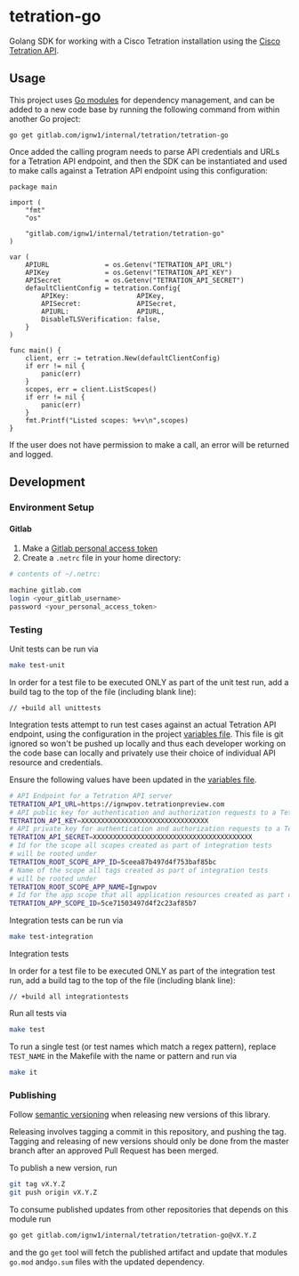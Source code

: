 # tetration-go

Golang SDK for working with a Cisco Tetration installation using the [Cisco Tetration API](https://www.cisco.com/c/en/us/td/docs/security/workload_security/tetration-analytics/sw/config/b_Tetration_OpenAPI.html).

## Usage

This project uses [Go modules](https://github.com/golang/go/wiki/Modules) for dependency management, and can be added to a new code base by running the following command from within another Go project:

```
go get gitlab.com/ignw1/internal/tetration/tetration-go
```

Once added the calling program needs to parse API credentials and URLs for a Tetration API endpoint, and then the SDK can be instantiated and used to make calls against a Tetration API endpoint using this configuration:

```golang
package main

import (
    "fmt"
    "os"

    "gitlab.com/ignw1/internal/tetration/tetration-go"
)

var (
    APIURL              = os.Getenv("TETRATION_API_URL")
    APIKey              = os.Getenv("TETRATION_API_KEY")
    APISecret           = os.Getenv("TETRATION_API_SECRET")
    defaultClientConfig = tetration.Config{
        APIKey:                 APIKey,
        APISecret:              APISecret,
        APIURL:                 APIURL,
        DisableTLSVerification: false,
    }
)

func main() {
    client, err := tetration.New(defaultClientConfig)
    if err != nil {
        panic(err)
    }
    scopes, err = client.ListScopes()
    if err != nil {
        panic(err)
    }
    fmt.Printf("Listed scopes: %+v\n",scopes)
}
```

If the user does not have permission to make a call, an error will be returned and logged.

## Development

### Environment Setup

#### Gitlab

1. Make a [Gitlab personal access token](https://docs.gitlab.com/ee/user/profile/personal_access_tokens.html#creating-a-personal-access-token)
2. Create a `.netrc` file in your home directory:

```bash
# contents of ~/.netrc:

machine gitlab.com
login <your_gitlab_username>
password <your_personal_access_token>
```

### Testing

Unit tests can be run via

```bash
make test-unit
```

In order for a test file to be executed ONLY as part of the unit test run, add a build tag to the top of the file (including blank line):

```golang
// +build all unittests

```

Integration tests attempt to run test cases against an actual Tetration API endpoint, using the configuration in the project [variables file](./.env). This file is git ignored so won't be pushed up locally and thus each developer working on the code base can locally and privately use their choice of individual API resource and credentials.

Ensure the following values have been updated in the [variables file](./.env).

```bash
# API Endpoint for a Tetration API server
TETRATION_API_URL=https://ignwpov.tetrationpreview.com
# API public key for authentication and authorization requests to a Tetration API endpoint
TETRATION_API_KEY=XXXXXXXXXXXXXXXXXXXXXXXXXXXXXXXX
# API private key for authentication and authorization requests to a Tetration API endpoint
TETRATION_API_SECRET=XXXXXXXXXXXXXXXXXXXXXXXXXXXXXXXXXXXXXXXX
# Id for the scope all scopes created as part of integration tests
# will be rooted under
TETRATION_ROOT_SCOPE_APP_ID=5ceea87b497d4f753baf85bc
# Name of the scope all tags created as part of integration tests
# will be rooted under
TETRATION_ROOT_SCOPE_APP_NAME=Ignwpov
# Id for the app scope that all application resources created as part of integration tests will be rooted under
TETRATION_APP_SCOPE_ID=5ce71503497d4f2c23af85b7
```

Integration tests can be run via

```bash
make test-integration
```

Integration tests

In order for a test file to be executed ONLY as part of the integration test run, add a build tag to the top of the file (including blank line):

```golang
// +build all integrationtests

```

Run all tests via

```bash
make test
```

To run a single test (or test names which match a regex pattern), replace `TEST_NAME` in the Makefile with the name or pattern and run via

```bash
make it
```

### Publishing

Follow [semantic versioning](https://semver.org) when releasing new versions of this library.

Releasing involves tagging a commit in this repository, and pushing the tag. Tagging and releasing of new versions should only be done from the master branch after an approved Pull Request has been merged.

To publish a new version, run

```bash
git tag vX.Y.Z
git push origin vX.Y.Z
```

To consume published updates from other repositories that depends on this module run

```bash
go get gitlab.com/ignw1/internal/tetration/tetration-go@vX.Y.Z
```

and the go `get` tool will fetch the published artifact and update that modules `go.mod` and`go.sum` files with the updated dependency.
